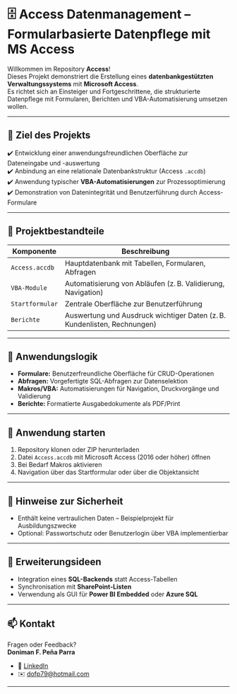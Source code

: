 # 🗄️ Access Datenmanagement – Formularbasierte Datenpflege mit MS Access

Willkommen im Repository **Access**!  
Dieses Projekt demonstriert die Erstellung eines **datenbankgestützten Verwaltungssystems** mit **Microsoft Access**.  
Es richtet sich an Einsteiger und Fortgeschrittene, die strukturierte Datenpflege mit Formularen, Berichten und VBA-Automatisierung umsetzen wollen.

---

## 🔷 Ziel des Projekts

✔️ Entwicklung einer anwendungsfreundlichen Oberfläche zur Dateneingabe und -auswertung  
✔️ Anbindung an eine relationale Datenbankstruktur (Access `.accdb`)  
✔️ Anwendung typischer **VBA-Automatisierungen** zur Prozessoptimierung  
✔️ Demonstration von Datenintegrität und Benutzerführung durch Access-Formulare

---

## 🔷 Projektbestandteile

| Komponente       | Beschreibung |
|------------------|--------------|
| `Access.accdb`   | Hauptdatenbank mit Tabellen, Formularen, Abfragen |
| `VBA-Module`     | Automatisierung von Abläufen (z. B. Validierung, Navigation) |
| `Startformular`  | Zentrale Oberfläche zur Benutzerführung |
| `Berichte`       | Auswertung und Ausdruck wichtiger Daten (z. B. Kundenlisten, Rechnungen) |

---

## 🔷 Anwendungslogik

- **Formulare:** Benutzerfreundliche Oberfläche für CRUD-Operationen  
- **Abfragen:** Vorgefertigte SQL-Abfragen zur Datenselektion  
- **Makros/VBA:** Automatisierungen für Navigation, Druckvorgänge und Validierung  
- **Berichte:** Formatierte Ausgabedokumente als PDF/Print

---

## 🔷 Anwendung starten

1. Repository klonen oder ZIP herunterladen  
2. Datei `Access.accdb` mit Microsoft Access (2016 oder höher) öffnen  
3. Bei Bedarf Makros aktivieren  
4. Navigation über das Startformular oder über die Objektansicht

---

## 🔷 Hinweise zur Sicherheit

- Enthält keine vertraulichen Daten – Beispielprojekt für Ausbildungszwecke  
- Optional: Passwortschutz oder Benutzerlogin über VBA implementierbar

---

## 🔷 Erweiterungsideen

- Integration eines **SQL-Backends** statt Access-Tabellen  
- Synchronisation mit **SharePoint-Listen**  
- Verwendung als GUI für **Power BI Embedded** oder **Azure SQL**

---

## 📫 Kontakt

Fragen oder Feedback?  
**Doniman F. Peña Parra**

- 🔗 [LinkedIn](https://www.linkedin.com/in/doniman-francisco-pe%C3%B1a-parra-609263232/)  
- ✉️ [dofp79@hotmail.com](mailto:dofp79@hotmail.com)

---
